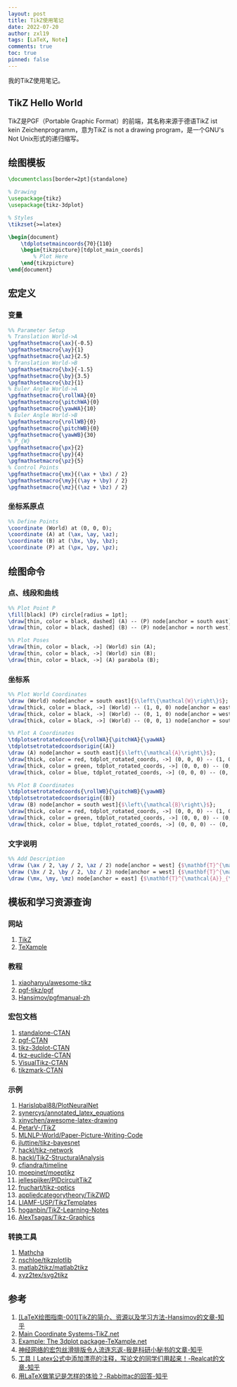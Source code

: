 ```yaml
---
layout: post
title: TikZ使用笔记
date: 2022-07-20
author: zxl19
tags: [LaTeX, Note]
comments: true
toc: true
pinned: false
---
```


我的TikZ使用笔记。

<!-- more -->

## TikZ Hello World

TikZ是PGF（Portable Graphic Format）的前端，其名称来源于德语TikZ ist kein Zeichenprogramm，意为TikZ is not a drawing program，是一个GNU's Not Unix形式的递归缩写。

## 绘图模板

```latex
\documentclass[border=2pt]{standalone}

% Drawing
\usepackage{tikz}
\usepackage{tikz-3dplot}

% Styles
\tikzset{>=latex}

\begin{document}
    \tdplotsetmaincoords{70}{110}
    \begin{tikzpicture}[tdplot_main_coords]
        % Plot Here
    \end{tikzpicture}
\end{document}
```

## 宏定义

### 变量

```latex
%% Parameter Setup
% Translation World->A
\pgfmathsetmacro{\ax}{-0.5}
\pgfmathsetmacro{\ay}{1}
\pgfmathsetmacro{\az}{2.5}
% Translation World->B
\pgfmathsetmacro{\bx}{-1.5}
\pgfmathsetmacro{\by}{3.5}
\pgfmathsetmacro{\bz}{1}
% Euler Angle World->A
\pgfmathsetmacro{\rollWA}{0}
\pgfmathsetmacro{\pitchWA}{0}
\pgfmathsetmacro{\yawWA}{10}
% Euler Angle World->B
\pgfmathsetmacro{\rollWB}{0}
\pgfmathsetmacro{\pitchWB}{0}
\pgfmathsetmacro{\yawWB}{30}
% P_{W}
\pgfmathsetmacro{\px}{2}
\pgfmathsetmacro{\py}{4}
\pgfmathsetmacro{\pz}{5}
% Control Points
\pgfmathsetmacro{\mx}{(\ax + \bx) / 2}
\pgfmathsetmacro{\my}{(\ay + \by) / 2}
\pgfmathsetmacro{\mz}{(\az + \bz) / 2}
```

### 坐标系原点

```latex
%% Define Points
\coordinate (World) at (0, 0, 0);
\coordinate (A) at (\ax, \ay, \az);
\coordinate (B) at (\bx, \by, \bz);
\coordinate (P) at (\px, \py, \pz);
```

## 绘图命令

### 点、线段和曲线

```latex
%% Plot Point P
\fill[black] (P) circle[radius = 1pt];
\draw[thin, color = black, dashed] (A) -- (P) node[anchor = south east]{$\mathbf{P}_{\mathcal{A}}$};
\draw[thin, color = black, dashed] (B) -- (P) node[anchor = north west]{$\mathbf{P}_{\mathcal{B}}$};

%% Plot Poses
\draw[thin, color = black, ->] (World) sin (A);
\draw[thin, color = black, ->] (World) sin (B);
\draw[thin, color = black, ->] (A) parabola (B);
```

### 坐标系

```latex
%% Plot World Coordinates
\draw (World) node[anchor = south east]{$\left\{\mathcal{W}\right\}$};
\draw[thick, color = black, ->] (World) -- (1, 0, 0) node[anchor = east]{$x_{\mathcal{W}}$};
\draw[thick, color = black, ->] (World) -- (0, 1, 0) node[anchor = west]{$y_{\mathcal{W}}$};
\draw[thick, color = black, ->] (World) -- (0, 0, 1) node[anchor = south]{$z_{\mathcal{W}}$};

%% Plot A Coordinates
\tdplotsetrotatedcoords{\rollWA}{\pitchWA}{\yawWA}
\tdplotsetrotatedcoordsorigin{(A)}
\draw (A) node[anchor = south east]{$\left\{\mathcal{A}\right\}$};
\draw[thick, color = red, tdplot_rotated_coords, ->] (0, 0, 0) -- (1, 0, 0) node[anchor = north]{$x_{\mathcal{A}}$};
\draw[thick, color = green, tdplot_rotated_coords, ->] (0, 0, 0) -- (0, 1, 0) node[anchor = west]{$y_{\mathcal{A}}$};
\draw[thick, color = blue, tdplot_rotated_coords, ->] (0, 0, 0) -- (0, 0, 1) node[anchor = south]{$z_{\mathcal{A}}$};

%% Plot B Coordinates
\tdplotsetrotatedcoords{\rollWB}{\pitchWB}{\yawWB}
\tdplotsetrotatedcoordsorigin{(B)}
\draw (B) node[anchor = south west]{$\left\{\mathcal{B}\right\}$};
\draw[thick, color = red, tdplot_rotated_coords, ->] (0, 0, 0) -- (1, 0, 0) node[anchor = north]{$x_{\mathcal{B}}$};
\draw[thick, color = green, tdplot_rotated_coords, ->] (0, 0, 0) -- (0, 1, 0) node[anchor = west]{$y_{\mathcal{B}}$};
\draw[thick, color = blue, tdplot_rotated_coords, ->] (0, 0, 0) -- (0, 0, 1) node[anchor = south]{$z_{\mathcal{B}}$};
```

### 文字说明

```latex
%% Add Description
\draw (\ax / 2, \ay / 2, \az / 2) node[anchor = west] {$\mathbf{T}^{\mathcal{W}}_{\mathcal{A}}$};
\draw (\bx / 2, \by / 2, \bz / 2) node[anchor = west] {$\mathbf{T}^{\mathcal{W}}_{\mathcal{B}}$};
\draw (\mx, \my, \mz) node[anchor = east] {$\mathbf{T}^{\mathcal{A}}_{\mathcal{B}}$};
```

## 模板和学习资源查询

### 网站

1. [TikZ](https://tikz.net)
2. [TeXample](https://texample.net)

### 教程

1. [xiaohanyu/awesome-tikz](https://github.com/xiaohanyu/awesome-tikz)
2. [pgf-tikz/pgf](https://github.com/pgf-tikz/pgf)
3. [Hansimov/pgfmanual-zh](https://github.com/Hansimov/pgfmanual-zh)

### 宏包文档

1. [standalone-CTAN](https://ctan.org/pkg/standalone)
2. [pgf-CTAN](https://www.ctan.org/pkg/pgf)
3. [tikz-3dplot-CTAN](https://ctan.org/pkg/tikz-3dplot)
4. [tkz-euclide-CTAN](https://www.ctan.org/pkg/tkz-euclide)
5. [VisualTikz-CTAN](https://www.ctan.org/pkg/visualtikz)
6. [tikzmark-CTAN](https://ctan.org/pkg/tikzmark)

### 示例

1. [HarisIqbal88/PlotNeuralNet](https://github.com/HarisIqbal88/PlotNeuralNet)
2. [synercys/annotated_latex_equations](https://github.com/synercys/annotated_latex_equations)
3. [xinychen/awesome-latex-drawing](https://github.com/xinychen/awesome-latex-drawing)
4. [PetarV-/TikZ](https://github.com/PetarV-/TikZ)
5. [MLNLP-World/Paper-Picture-Writing-Code](https://github.com/MLNLP-World/Paper-Picture-Writing-Code)
6. [jluttine/tikz-bayesnet](https://github.com/jluttine/tikz-bayesnet)
7. [hackl/tikz-network](https://github.com/hackl/tikz-network)
8. [hackl/TikZ-StructuralAnalysis](https://github.com/hackl/TikZ-StructuralAnalysis)
9. [cfiandra/timeline](https://github.com/cfiandra/timeline)
10. [moepinet/moeptikz](https://github.com/moepinet/moeptikz)
11. [jellespijker/PIDcircuitTikZ](https://github.com/jellespijker/PIDcircuitTikZ)
12. [fruchart/tikz-optics](https://github.com/fruchart/tikz-optics)
13. [appliedcategorytheory/TikZWD](https://github.com/appliedcategorytheory/TikZWD)
14. [LIAMF-USP/TikzTemplates](https://github.com/LIAMF-USP/TikzTemplates)
15. [hoganbin/TikZ-Learning-Notes](https://github.com/hoganbin/TikZ-Learning-Notes)
16. [AlexTsagas/Tikz-Graphics](https://github.com/AlexTsagas/Tikz-Graphics)

### 转换工具

1. [Mathcha](https://www.mathcha.io)
2. [nschloe/tikzplotlib](https://github.com/nschloe/tikzplotlib)
3. [matlab2tikz/matlab2tikz](https://github.com/matlab2tikz/matlab2tikz)
4. [xyz2tex/svg2tikz](https://github.com/xyz2tex/svg2tikz)

## 参考

1. [[LaTeX绘图指南-001]TikZ的简介、资源以及学习方法-Hansimov的文章-知乎](https://zhuanlan.zhihu.com/p/48300815)
2. [Main Coordinate Systems-TikZ.net](https://tikz.net/main-coordinate-systems/)
3. [Example: The 3dplot package-TeXample.net](https://texample.net/tikz/examples/the-3dplot-package/)
4. [神经网络的宏包丝滑排版令人流连忘返-我是科研小秘书的文章-知乎](https://zhuanlan.zhihu.com/p/433142890)
5. [工具丨Latex公式中添加漂亮的注释，写论文的同学们用起来！-Realcat的文章-知乎](https://zhuanlan.zhihu.com/p/456300041)
6. [用LaTeX做笔记是怎样的体验？-Rabbittac的回答-知乎](https://www.zhihu.com/question/362654946/answer/1896187222)
